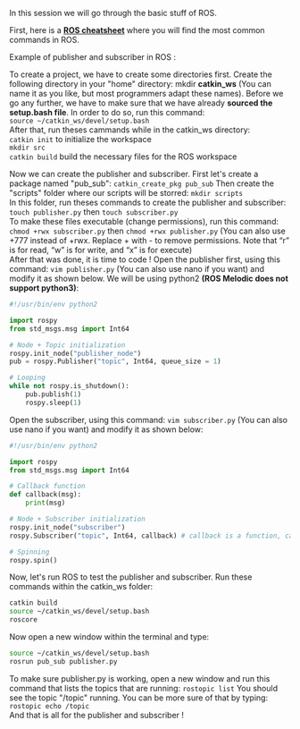 In this session we will go through the basic stuff of ROS.<br >

First, here is a **[ROS cheatsheet](https://docs.google.com/document/d/1aHzvnf_MWg9O6PzCw1KsePNh27TZ9ND01cHMHroUVQE/edit?usp=sharing)** where you will find the most common commands in ROS.<br >

Example of publisher and subscriber in ROS :<br >

To create a project, we have to create some directories first. Create the following directory in your "home" directory: mkdir **catkin_ws** (You can name it as you like, but most programmers adapt these names). Before we go any further, we have to make sure that we have already **sourced the setup.bash file**. In order to do so, run this command:<br >
`source ~/catkin_ws/devel/setup.bash`<br >
After that, run theses cammands while in the catkin_ws directory:<br >
`catkin init` to initialize the workspace <br >
`mkdir src`<br >
`catkin build` build the necessary files for the ROS workspace <br >

Now we can create the publisher and subscriber. First let's create a package named "pub_sub": `catkin_create_pkg pub_sub` Then create the "scripts" folder where our scripts will be storred: `mkdir scripts` <br >
In this folder, run theses commands to create the publisher and subscriber: `touch publisher.py` then `touch subscriber.py` <br >
To make these files executable (change permissions), run this command: `chmod +rwx subscriber.py` then `chmod +rwx publisher.py` (You can also use +777 instead of +rwx. Replace + with - to remove permissions. Note that “r” is for read, “w” is for write, and “x” is for execute)<br >
After that was done, it is time to code ! Open the publisher first, using this command: `vim publisher.py` (You can also use nano if you want) and modify it as shown below. We will be using python2 **(ROS Melodic does not support python3)**:
```python
#!/usr/bin/env python2

import rospy
from std_msgs.msg import Int64

# Node + Topic initialization
rospy.init_node("publisher_node")
pub = rospy.Publisher("topic", Int64, queue_size = 1)

# Looping
while not rospy.is_shutdown():
    pub.publish(1)
    rospy.sleep(1)
```
Open the subscriber, using this command: `vim subscriber.py` (You can also use nano if you want) and modify it as shown below:
```python
#!/usr/bin/env python2

import rospy
from std_msgs.msg import Int64

# Callback function
def callback(msg):
    print(msg)

# Node + Subscriber initialization
rospy.init_node("subscriber")
rospy.Subscriber("topic", Int64, callback) # callback is a function, can be named otherwise but it is a callback function

# Spinning
rospy.spin()
```
Now, let's run ROS to test the publisher and subscriber. Run these commands within the catkin_ws folder:
```bash
catkin build
source ~/catkin_ws/devel/setup.bash
roscore
```
Now open a new window within the terminal and type:
```bash
source ~/catkin_ws/devel/setup.bash
rosrun pub_sub publisher.py
```
To make sure publisher.py is working, open a new window and run this command that lists the topics that are running: `rostopic list` You should see the topic "/topic" running.
You can be more sure of that by typing: `rostopic echo /topic` <br >
And that is all for the publisher and subscriber !
